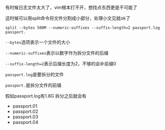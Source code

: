 有时候日志文件太大了，vim根本打不开，想找点东西更是不可能了

这时候可以用split命令将文件分割成小部分，处理小文见就ok了

```
split --bytes 500M --numeric-suffixes --suffix-length=2 passport.log passport.
```

`--bytes`选项表示一个文件的大小

`--numeric-suffixes`表示以数字作为拆分文件的后缀

`--suffix-length=2`表示后缀长度为2，不够的会补前缀0

`passport.log`是要拆分的文件

`passport.`是拆分文件的前缀

假如passport.log有1.8G
拆分之后就会有
* passport.01
* passport.02
* passport.03
* passport.04
